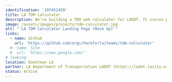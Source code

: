 ```yaml
---
identification: '197452459'
title: LA TDM Calculator
description: We’re building a TDM web calculator for LADOT. It scores proposed real estate developments in real-time and aims to discourage exceeding parking requirements to reduce the occurrence of single-occupancy trips to new developments.
image: /assets/images/projects/tdm-calculator.jpg
alt: "'LA TDM Calculator Landing Page (Mock Up)'"
links: 
  - name: Github
    url: 'https://github.com/orgs/hackforla/teams/tdm-calculator'
  #- name: Site
  #  url: 'https://www.google.com/'
# looking: 
location: Downtown LA
partner: LA Department of Transportation LADOT (https://ladot.lacity.org/)
status: Active
---
```


